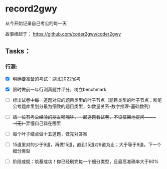 # record2gwy
从今开始记录自己考公的每一天

故事缘起于：
https://github.com/coder2gwy/coder2gwy

## Tasks：
### 行测:
-[X] 明确要准备的考试：湖北2022省考
-[X] 限时做前一年行测真题并评分，树立benchmark
-[ ] 标出试卷中每一道题对应的题目类型的叶子节点（题目类型的叶子节点：粉笔公考题库里划分最为细致的题目类型，如数量关系-数字推理-基础数列）
-[ ] ~~请一位有考公经验的朋友喝咖啡，一起逐题看试卷，不设框架地提问~~~~（无）~~弄懂自己错在哪里
-[ ] 每个叶子结点做十五道题，做完对答案
-[ ] 15道里对的少于9道，再做15道，直到15道对9道为止；大于等于9道，下一个细分类型
-[ ] 阶段成就：筑基成功！你已经刷完每一个细分类型，且最高准确率大于60%

